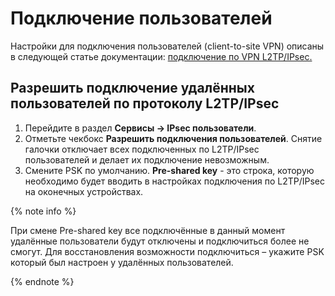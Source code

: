 # Подключение пользователей

Настройки для подключения пользователей \(client-to-site VPN\) описаны в следующей статье документации: [подключение по VPN L2TP/IPsec.](../../../../connection-to-provider/l2tp-vpn-connection.md)

## Разрешить подключение удалённых пользователей по протоколу L2TP/IPsec

1. Перейдите в раздел **Сервисы -&gt; IPsec пользователи**.
2. Отметьте чекбокс **Разрешить подключения пользователей**. Снятие галочки отключает всех подключенных по L2TP/IPsec пользователей и делает их подключение невозможным.
3. Смените PSK по умолчанию. **Pre-shared key** - это строка, которую необходимо будет вводить в настройках подключения по L2TP/IPsec на оконечных устройствах.

{% note info %}

При смене Pre-shared key все подключённые в данный момент удалённые пользователи будут отключены и подключиться более не смогут. Для восстановления возможности подключиться – укажите PSK который был настроен у удалённых пользователей.

{% endnote %}

